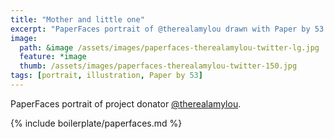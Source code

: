 ```yaml
---
title: "Mother and little one"
excerpt: "PaperFaces portrait of @therealamylou drawn with Paper by 53 on an iPad."
image: 
  path: &image /assets/images/paperfaces-therealamylou-twitter-lg.jpg 
  feature: *image
  thumb: /assets/images/paperfaces-therealamylou-twitter-150.jpg
tags: [portrait, illustration, Paper by 53]
---
```


PaperFaces portrait of project donator [@therealamylou](http://twitter.com/therealamylou).

{% include boilerplate/paperfaces.md %}